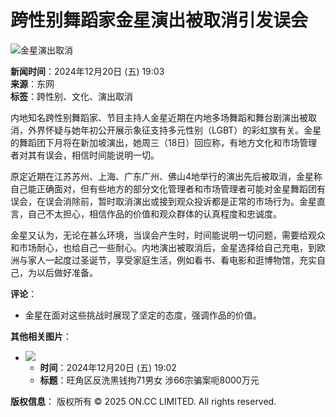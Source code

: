 # 跨性别舞蹈家金星演出被取消引发误会

![金星演出取消](https://hk.on.cc/bkn/cnt/news/20241220/photo/bkn-20241220190444910-1220_00822_001_01s.jpg?20241220194930)

**新闻时间**：2024年12月20日 (五) 19:03  
**来源**：东网  
**标签**：跨性别、文化、演出取消  

内地知名跨性别舞蹈家、节目主持人金星近期在内地多场舞蹈和舞台剧演出被取消，外界怀疑与她年初公开展示象征支持多元性别（LGBT）的彩虹旗有关。金星的舞蹈团下月将在新加坡演出，她周三（18日）回应称，有地方文化和市场管理者对其有误会，相信时间能说明一切。

原定近期在江苏苏州、上海、广东广州、佛山4地举行的演出先后被取消，金星称自己能正确面对，但有些地方的部分文化管理者和市场管理者可能对金星舞蹈团有误会，在误会消除前，暂时取消演出或接到观众投诉都是正常的市场行为。金星直言，自己不太担心，相信作品的价值和观众群体的认真程度和忠诚度。

金星又认为，无论在甚么环境，当误会产生时，时间能说明一切问题，需要给观众和市场耐心，也给自己一些耐心。内地演出被取消后，金星选择给自己充电，到欧洲与家人一起度过圣诞节，享受家庭生活，例如看书、看电影和逛博物馆，充实自己，为以后做好准备。

**评论**：
- 金星在面对这些挑战时展现了坚定的态度，强调作品的价值。

**其他相关图片**：

- ![](https://hk.on.cc/bkn/cnt/news/20241220/photo/bkn-20241220190222052-1220_00822_001_01s.jpg?20241220214212)
  - **时间**：2024年12月20日 (五) 19:02  
  - **标题**：旺角区反洗黑钱拘71男女 涉66宗骗案呃8000万元

**版权信息**：
版权所有 © 2025 ON.CC LIMITED. All rights reserved.
<!-- tcd_original_link https://hk.on.cc/hk/bkn/cnt/news/20241220/bkn-20241220190357126-1220_00822_001_cn.html?view=d -->
